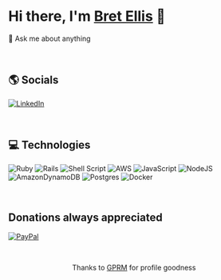 <!--
**bmcanelly/bmcanelly** is a ✨ _special_ ✨ repository because its `README.md` (this file) appears on your GitHub profile.

Here are some ideas to get you started:

- 🔭 I’m currently working on ...
- 🌱 I’m currently learning ...
- 👯 I’m looking to collaborate on ...
- 🤔 I’m looking for help with ...
- 💬 Ask me about ...
- 📫 How to reach me: ...
- 😄 Pronouns: ...
- ⚡ Fun fact: ...
-->

# Hi there, I'm [Bret Ellis](https://bmcanelly.github.io/#/) 👋


💬 Ask me about anything<br>


<p>&nbsp;</p>

## 🌎 Socials
[![LinkedIn](https://img.shields.io/badge/LinkedIn-%230077B5.svg?logo=linkedin&logoColor=white)](https://linkedin.com/in/bretellis)


<p>&nbsp;</p>


## 💻 Technologies
![Ruby](https://img.shields.io/badge/ruby-%23CC342D.svg?style=for-the-badge&logo=ruby&logoColor=white) ![Rails](https://img.shields.io/badge/rails-%23CC0000.svg?style=for-the-badge&logo=ruby-on-rails&logoColor=white) ![Shell Script](https://img.shields.io/badge/shell_script-%23121011.svg?style=for-the-badge&logo=gnu-bash&logoColor=white) ![AWS](https://img.shields.io/badge/AWS-%23FF9900.svg?style=for-the-badge&logo=amazon-aws&logoColor=white) ![JavaScript](https://img.shields.io/badge/javascript-%23323330.svg?style=for-the-badge&logo=javascript&logoColor=%23F7DF1E) ![NodeJS](https://img.shields.io/badge/node.js-6DA55F?style=for-the-badge&logo=node.js&logoColor=white) ![AmazonDynamoDB](https://img.shields.io/badge/Amazon%20DynamoDB-4053D6?style=for-the-badge&logo=Amazon%20DynamoDB&logoColor=white) ![Postgres](https://img.shields.io/badge/postgres-%23316192.svg?style=for-the-badge&logo=postgresql&logoColor=white) ![Docker](https://img.shields.io/badge/docker-%230db7ed.svg?style=for-the-badge&logo=docker&logoColor=white)


<p>&nbsp;</p>



## Donations always appreciated
[![PayPal](https://img.shields.io/badge/PayPal-00457C?style=for-the-badge&logo=paypal&logoColor=white)](https://paypal.me/bmcanelly)
  

<p>&nbsp;</p>


<p align="center">Thanks to <a href="https://gprm.itsvg.in/">GPRM</a> for profile goodness</p>
  
